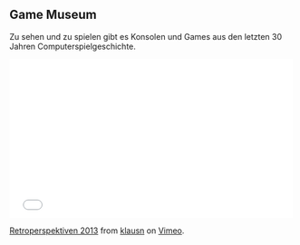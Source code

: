 ## Game Museum

Zu sehen und zu spielen gibt es Konsolen und Games aus den letzten 30 Jahren Computerspielgeschichte.

<iframe src="//player.vimeo.com/video/77685023" width="500" height="281" frameborder="0" webkitallowfullscreen mozallowfullscreen allowfullscreen></iframe> <p><a href="http://vimeo.com/77685023">Retroperspektiven 2013</a> from <a href="http://vimeo.com/klausn">klausn</a> on <a href="https://vimeo.com">Vimeo</a>.</p>
